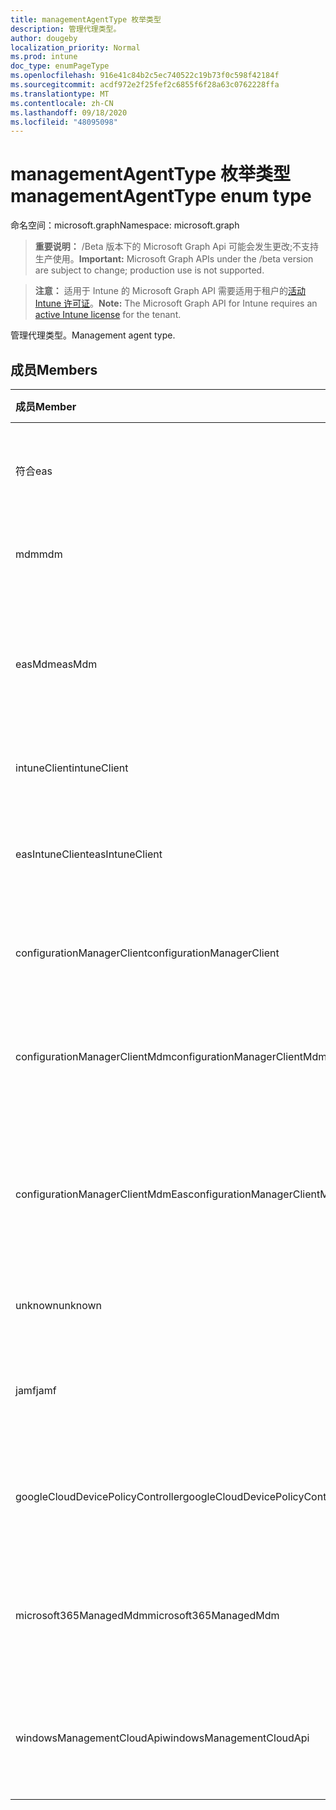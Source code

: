 ```yaml
---
title: managementAgentType 枚举类型
description: 管理代理类型。
author: dougeby
localization_priority: Normal
ms.prod: intune
doc_type: enumPageType
ms.openlocfilehash: 916e41c84b2c5ec740522c19b73f0c598f42184f
ms.sourcegitcommit: acdf972e2f25fef2c6855f6f28a63c0762228ffa
ms.translationtype: MT
ms.contentlocale: zh-CN
ms.lasthandoff: 09/18/2020
ms.locfileid: "48095098"
---
```

# <a name="managementagenttype-enum-type"></a><span data-ttu-id="6c278-103">managementAgentType 枚举类型</span><span class="sxs-lookup"><span data-stu-id="6c278-103">managementAgentType enum type</span></span>

<span data-ttu-id="6c278-104">命名空间：microsoft.graph</span><span class="sxs-lookup"><span data-stu-id="6c278-104">Namespace: microsoft.graph</span></span>

> <span data-ttu-id="6c278-105">**重要说明：** /Beta 版本下的 Microsoft Graph Api 可能会发生更改;不支持生产使用。</span><span class="sxs-lookup"><span data-stu-id="6c278-105">**Important:** Microsoft Graph APIs under the /beta version are subject to change; production use is not supported.</span></span>

> <span data-ttu-id="6c278-106">**注意：** 适用于 Intune 的 Microsoft Graph API 需要适用于租户的[活动 Intune 许可证](https://go.microsoft.com/fwlink/?linkid=839381)。</span><span class="sxs-lookup"><span data-stu-id="6c278-106">**Note:** The Microsoft Graph API for Intune requires an [active Intune license](https://go.microsoft.com/fwlink/?linkid=839381) for the tenant.</span></span>

<span data-ttu-id="6c278-107">管理代理类型。</span><span class="sxs-lookup"><span data-stu-id="6c278-107">Management agent type.</span></span>

## <a name="members"></a><span data-ttu-id="6c278-108">成员</span><span class="sxs-lookup"><span data-stu-id="6c278-108">Members</span></span>
|<span data-ttu-id="6c278-109">成员</span><span class="sxs-lookup"><span data-stu-id="6c278-109">Member</span></span>|<span data-ttu-id="6c278-110">值</span><span class="sxs-lookup"><span data-stu-id="6c278-110">Value</span></span>|<span data-ttu-id="6c278-111">说明</span><span class="sxs-lookup"><span data-stu-id="6c278-111">Description</span></span>|
|:---|:---|:---|
|<span data-ttu-id="6c278-112">符合</span><span class="sxs-lookup"><span data-stu-id="6c278-112">eas</span></span>|<span data-ttu-id="6c278-113">1 </span><span class="sxs-lookup"><span data-stu-id="6c278-113">1</span></span>|<span data-ttu-id="6c278-114">设备由 Exchange server 管理。</span><span class="sxs-lookup"><span data-stu-id="6c278-114">The device is managed by Exchange server.</span></span>|
|<span data-ttu-id="6c278-115">mdm</span><span class="sxs-lookup"><span data-stu-id="6c278-115">mdm</span></span>|<span data-ttu-id="6c278-116">2 </span><span class="sxs-lookup"><span data-stu-id="6c278-116">2</span></span>|<span data-ttu-id="6c278-117">设备由 Intune MDM 管理。</span><span class="sxs-lookup"><span data-stu-id="6c278-117">The device is managed by Intune MDM.</span></span>|
|<span data-ttu-id="6c278-118">easMdm</span><span class="sxs-lookup"><span data-stu-id="6c278-118">easMdm</span></span>|<span data-ttu-id="6c278-119">第三章</span><span class="sxs-lookup"><span data-stu-id="6c278-119">3</span></span>|<span data-ttu-id="6c278-120">设备由 Exchange server 和 Intune MDM 管理。</span><span class="sxs-lookup"><span data-stu-id="6c278-120">The device is managed by both Exchange server and Intune MDM.</span></span>|
|<span data-ttu-id="6c278-121">intuneClient</span><span class="sxs-lookup"><span data-stu-id="6c278-121">intuneClient</span></span>|<span data-ttu-id="6c278-122">4 </span><span class="sxs-lookup"><span data-stu-id="6c278-122">4</span></span>|<span data-ttu-id="6c278-123">Intune 客户端托管。</span><span class="sxs-lookup"><span data-stu-id="6c278-123">Intune client managed.</span></span>|
|<span data-ttu-id="6c278-124">easIntuneClient</span><span class="sxs-lookup"><span data-stu-id="6c278-124">easIntuneClient</span></span>|<span data-ttu-id="6c278-125">5 </span><span class="sxs-lookup"><span data-stu-id="6c278-125">5</span></span>|<span data-ttu-id="6c278-126">设备为 EAS 和 Intune 客户端双重托管。</span><span class="sxs-lookup"><span data-stu-id="6c278-126">The device is EAS and Intune client dual managed.</span></span>|
|<span data-ttu-id="6c278-127">configurationManagerClient</span><span class="sxs-lookup"><span data-stu-id="6c278-127">configurationManagerClient</span></span>|<span data-ttu-id="6c278-128">8 </span><span class="sxs-lookup"><span data-stu-id="6c278-128">8</span></span>|<span data-ttu-id="6c278-129">设备由配置管理器管理。</span><span class="sxs-lookup"><span data-stu-id="6c278-129">The device is managed by Configuration Manager.</span></span>|
|<span data-ttu-id="6c278-130">configurationManagerClientMdm</span><span class="sxs-lookup"><span data-stu-id="6c278-130">configurationManagerClientMdm</span></span>|<span data-ttu-id="6c278-131">10 </span><span class="sxs-lookup"><span data-stu-id="6c278-131">10</span></span>|<span data-ttu-id="6c278-132">设备由 Configuration Manager 和 MDM 管理。</span><span class="sxs-lookup"><span data-stu-id="6c278-132">The device is managed by Configuration Manager and MDM.</span></span>|
|<span data-ttu-id="6c278-133">configurationManagerClientMdmEas</span><span class="sxs-lookup"><span data-stu-id="6c278-133">configurationManagerClientMdmEas</span></span>|<span data-ttu-id="6c278-134">11 </span><span class="sxs-lookup"><span data-stu-id="6c278-134">11</span></span>|<span data-ttu-id="6c278-135">设备由 Configuration Manager、MDM 和 Eas 管理。</span><span class="sxs-lookup"><span data-stu-id="6c278-135">The device is managed by Configuration Manager, MDM and Eas.</span></span>|
|<span data-ttu-id="6c278-136">unknown</span><span class="sxs-lookup"><span data-stu-id="6c278-136">unknown</span></span>|<span data-ttu-id="6c278-137">16 </span><span class="sxs-lookup"><span data-stu-id="6c278-137">16</span></span>|<span data-ttu-id="6c278-138">未知的管理代理类型。</span><span class="sxs-lookup"><span data-stu-id="6c278-138">Unknown management agent type.</span></span>|
|<span data-ttu-id="6c278-139">jamf</span><span class="sxs-lookup"><span data-stu-id="6c278-139">jamf</span></span>|<span data-ttu-id="6c278-140">32</span><span class="sxs-lookup"><span data-stu-id="6c278-140">32</span></span>|<span data-ttu-id="6c278-141">设备属性是从 Jamf 中提取的。</span><span class="sxs-lookup"><span data-stu-id="6c278-141">The device attributes are fetched from Jamf.</span></span>|
|<span data-ttu-id="6c278-142">googleCloudDevicePolicyController</span><span class="sxs-lookup"><span data-stu-id="6c278-142">googleCloudDevicePolicyController</span></span>|<span data-ttu-id="6c278-143">64</span><span class="sxs-lookup"><span data-stu-id="6c278-143">64</span></span>|<span data-ttu-id="6c278-144">设备由 Google 的 CloudDPC 管理。</span><span class="sxs-lookup"><span data-stu-id="6c278-144">The device is managed by Google's CloudDPC.</span></span>|
|<span data-ttu-id="6c278-145">microsoft365ManagedMdm</span><span class="sxs-lookup"><span data-stu-id="6c278-145">microsoft365ManagedMdm</span></span>|<span data-ttu-id="6c278-146">258</span><span class="sxs-lookup"><span data-stu-id="6c278-146">258</span></span>|<span data-ttu-id="6c278-147">此设备由 Microsoft 365 到 Intune 管理。</span><span class="sxs-lookup"><span data-stu-id="6c278-147">This device is managed by Microsoft 365 through Intune.</span></span>|
|<span data-ttu-id="6c278-148">windowsManagementCloudApi</span><span class="sxs-lookup"><span data-stu-id="6c278-148">windowsManagementCloudApi</span></span>|<span data-ttu-id="6c278-149">512</span><span class="sxs-lookup"><span data-stu-id="6c278-149">512</span></span>|<span data-ttu-id="6c278-150">此设备由 Windows Management 云 API 管理。</span><span class="sxs-lookup"><span data-stu-id="6c278-150">This device is managed by Windows Management Cloud API.</span></span>|






